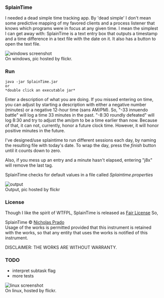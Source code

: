 
### SplainTime

I needed a dead simple time tracking app. By 'dead simple' I don't mean some predictive mapping of my favored clients and a process listener that knows which programs were in focus at any given time. I mean the simplest I can get away with: SplainTime is a text entry box that outputs a timestamp and a time difference in a text file with the date on it. It also has a button to open the text file.

![windows screenshot](https://farm1.staticflickr.com/430/19979150661_40037d989c_o.jpg)  
On windows, pic hosted by flickr.

### Run

    java -jar SplainTime.jar
    or
    *double click an executable jar*

Enter a description of what you are doing. If you missed entering on time, you can adjust by starting a description with either a negative number (minutes) or a negative 12-hour time (sans AM/PM). So, "-33 innuendo battle" will log a time 33 minutes in the past. "-8:30 roundly defeated" will log 8:30 and try to adjust the am/pm to be a time earlier than now. Because of that, it can not, currently, honor a future clock time. However, it will honor positive minutes in the future.

I've designed/use splaintime to run different sessions each day, by naming the resulting file with today's date. To wrap the day, press the _finish_ button until it counts down to zero.

Also, if you mess up an entry and a minute hasn't elapsed, entering "j8x" will remove the last tag.

SplainTime checks for default values in a file called _Splaintime.properties_

![output](https://farm4.staticflickr.com/3834/19351574364_91f8ce13c0_o.png)  
Output, pic hosted by flickr

### License

Though I like the spirit of WTFPL, SplainTime is released as [Fair License](http://fairlicense.org/) So,

SplainTime &copy; [Nicholas Prado](www.nzen.ws)  
Usage of the works is permitted provided that this instrument is retained with the works, so that any entity that uses the works is notified of this instrument.

DISCLAIMER: THE WORKS ARE WITHOUT WARRANTY.

### TODO

* interpret subtask flag
* more tests

![linux screenshot](https://farm1.staticflickr.com/422/19787232209_fd6d79d140_o_d.png)  
On linux, hosted by flickr.
